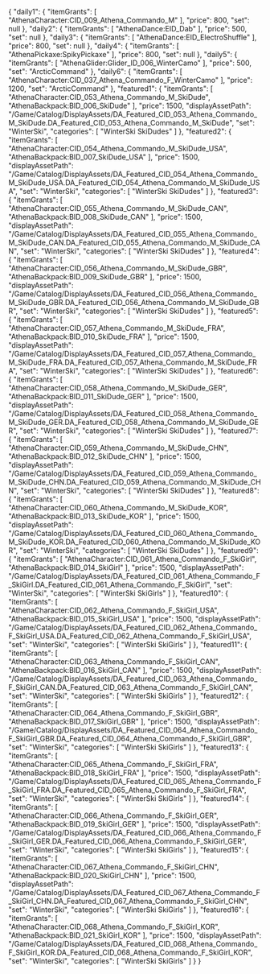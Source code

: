 {
    "daily1": {
      "itemGrants": [
        "AthenaCharacter:CID_009_Athena_Commando_M"
      ],
      "price": 800,
      "set": null
    },
    "daily2": {
      "itemGrants": [
        "AthenaDance:EID_Dab"
      ],
      "price": 500,
      "set": null
    },
    "daily3": {
      "itemGrants": [
        "AthenaDance:EID_ElectroShuffle"
      ],
      "price": 800,
      "set": null
    },
    "daily4": {
      "itemGrants": [
        "AthenaPickaxe:SpikyPickaxe"
      ],
      "price": 800,
      "set": null
    },
    "daily5": {
      "itemGrants": [
        "AthenaGlider:Glider_ID_006_WinterCamo"
      ],
      "price": 500,
      "set": "ArcticCommand"
    },
    "daily6": {
      "itemGrants": [
        "AthenaCharacter:CID_037_Athena_Commando_F_WinterCamo"
      ],
      "price": 1200,
      "set": "ArcticCommand"
    },
    "featured1": {
      "itemGrants": [
        "AthenaCharacter:CID_053_Athena_Commando_M_SkiDude",
        "AthenaBackpack:BID_006_SkiDude"
      ],
      "price": 1500,
      "displayAssetPath": "/Game/Catalog/DisplayAssets/DA_Featured_CID_053_Athena_Commando_M_SkiDude.DA_Featured_CID_053_Athena_Commando_M_SkiDude",
      "set": "WinterSki",
      "categories": [
        "WinterSki SkiDudes"
      ]
    },
    "featured2": {
      "itemGrants": [
        "AthenaCharacter:CID_054_Athena_Commando_M_SkiDude_USA",
        "AthenaBackpack:BID_007_SkiDude_USA"
      ],
      "price": 1500,
      "displayAssetPath": "/Game/Catalog/DisplayAssets/DA_Featured_CID_054_Athena_Commando_M_SkiDude_USA.DA_Featured_CID_054_Athena_Commando_M_SkiDude_USA",
      "set": "WinterSki",
      "categories": [
        "WinterSki SkiDudes"
      ]
    },
    "featured3": {
      "itemGrants": [
        "AthenaCharacter:CID_055_Athena_Commando_M_SkiDude_CAN",
        "AthenaBackpack:BID_008_SkiDude_CAN"
      ],
      "price": 1500,
      "displayAssetPath": "/Game/Catalog/DisplayAssets/DA_Featured_CID_055_Athena_Commando_M_SkiDude_CAN.DA_Featured_CID_055_Athena_Commando_M_SkiDude_CAN",
      "set": "WinterSki",
      "categories": [
        "WinterSki SkiDudes"
      ]
    },
    "featured4": {
      "itemGrants": [
        "AthenaCharacter:CID_056_Athena_Commando_M_SkiDude_GBR",
        "AthenaBackpack:BID_009_SkiDude_GBR"
      ],
      "price": 1500,
      "displayAssetPath": "/Game/Catalog/DisplayAssets/DA_Featured_CID_056_Athena_Commando_M_SkiDude_GBR.DA_Featured_CID_056_Athena_Commando_M_SkiDude_GBR",
      "set": "WinterSki",
      "categories": [
        "WinterSki SkiDudes"
      ]
    },
    "featured5": {
      "itemGrants": [
        "AthenaCharacter:CID_057_Athena_Commando_M_SkiDude_FRA",
        "AthenaBackpack:BID_010_SkiDude_FRA"
      ],
      "price": 1500,
      "displayAssetPath": "/Game/Catalog/DisplayAssets/DA_Featured_CID_057_Athena_Commando_M_SkiDude_FRA.DA_Featured_CID_057_Athena_Commando_M_SkiDude_FRA",
      "set": "WinterSki",
      "categories": [
        "WinterSki SkiDudes"
      ]
    },
    "featured6": {
      "itemGrants": [
        "AthenaCharacter:CID_058_Athena_Commando_M_SkiDude_GER",
        "AthenaBackpack:BID_011_SkiDude_GER"
      ],
      "price": 1500,
      "displayAssetPath": "/Game/Catalog/DisplayAssets/DA_Featured_CID_058_Athena_Commando_M_SkiDude_GER.DA_Featured_CID_058_Athena_Commando_M_SkiDude_GER",
      "set": "WinterSki",
      "categories": [
        "WinterSki SkiDudes"
      ]
    },
    "featured7": {
      "itemGrants": [
        "AthenaCharacter:CID_059_Athena_Commando_M_SkiDude_CHN",
        "AthenaBackpack:BID_012_SkiDude_CHN"
      ],
      "price": 1500,
      "displayAssetPath": "/Game/Catalog/DisplayAssets/DA_Featured_CID_059_Athena_Commando_M_SkiDude_CHN.DA_Featured_CID_059_Athena_Commando_M_SkiDude_CHN",
      "set": "WinterSki",
      "categories": [
        "WinterSki SkiDudes"
      ]
    },
    "featured8": {
      "itemGrants": [
        "AthenaCharacter:CID_060_Athena_Commando_M_SkiDude_KOR",
        "AthenaBackpack:BID_013_SkiDude_KOR"
      ],
      "price": 1500,
      "displayAssetPath": "/Game/Catalog/DisplayAssets/DA_Featured_CID_060_Athena_Commando_M_SkiDude_KOR.DA_Featured_CID_060_Athena_Commando_M_SkiDude_KOR",
      "set": "WinterSki",
      "categories": [
        "WinterSki SkiDudes"
      ]
    },
    "featured9": {
      "itemGrants": [
        "AthenaCharacter:CID_061_Athena_Commando_F_SkiGirl",
        "AthenaBackpack:BID_014_SkiGirl"
      ],
      "price": 1500,
      "displayAssetPath": "/Game/Catalog/DisplayAssets/DA_Featured_CID_061_Athena_Commando_F_SkiGirl.DA_Featured_CID_061_Athena_Commando_F_SkiGirl",
      "set": "WinterSki",
      "categories": [
        "WinterSki SkiGirls"
      ]
    },
    "featured10": {
      "itemGrants": [
        "AthenaCharacter:CID_062_Athena_Commando_F_SkiGirl_USA",
        "AthenaBackpack:BID_015_SkiGirl_USA"
      ],
      "price": 1500,
      "displayAssetPath": "/Game/Catalog/DisplayAssets/DA_Featured_CID_062_Athena_Commando_F_SkiGirl_USA.DA_Featured_CID_062_Athena_Commando_F_SkiGirl_USA",
      "set": "WinterSki",
      "categories": [
        "WinterSki SkiGirls"
      ]
    },
    "featured11": {
      "itemGrants": [
        "AthenaCharacter:CID_063_Athena_Commando_F_SkiGirl_CAN",
        "AthenaBackpack:BID_016_SkiGirl_CAN"
      ],
      "price": 1500,
      "displayAssetPath": "/Game/Catalog/DisplayAssets/DA_Featured_CID_063_Athena_Commando_F_SkiGirl_CAN.DA_Featured_CID_063_Athena_Commando_F_SkiGirl_CAN",
      "set": "WinterSki",
      "categories": [
        "WinterSki SkiGirls"
      ]
    },
    "featured12": {
      "itemGrants": [
        "AthenaCharacter:CID_064_Athena_Commando_F_SkiGirl_GBR",
        "AthenaBackpack:BID_017_SkiGirl_GBR"
      ],
      "price": 1500,
      "displayAssetPath": "/Game/Catalog/DisplayAssets/DA_Featured_CID_064_Athena_Commando_F_SkiGirl_GBR.DA_Featured_CID_064_Athena_Commando_F_SkiGirl_GBR",
      "set": "WinterSki",
      "categories": [
        "WinterSki SkiGirls"
      ]
    },
    "featured13": {
      "itemGrants": [
        "AthenaCharacter:CID_065_Athena_Commando_F_SkiGirl_FRA",
        "AthenaBackpack:BID_018_SkiGirl_FRA"
      ],
      "price": 1500,
      "displayAssetPath": "/Game/Catalog/DisplayAssets/DA_Featured_CID_065_Athena_Commando_F_SkiGirl_FRA.DA_Featured_CID_065_Athena_Commando_F_SkiGirl_FRA",
      "set": "WinterSki",
      "categories": [
        "WinterSki SkiGirls"
      ]
    },
    "featured14": {
      "itemGrants": [
        "AthenaCharacter:CID_066_Athena_Commando_F_SkiGirl_GER",
        "AthenaBackpack:BID_019_SkiGirl_GER"
      ],
      "price": 1500,
      "displayAssetPath": "/Game/Catalog/DisplayAssets/DA_Featured_CID_066_Athena_Commando_F_SkiGirl_GER.DA_Featured_CID_066_Athena_Commando_F_SkiGirl_GER",
      "set": "WinterSki",
      "categories": [
        "WinterSki SkiGirls"
      ]
    },
    "featured15": {
      "itemGrants": [
        "AthenaCharacter:CID_067_Athena_Commando_F_SkiGirl_CHN",
        "AthenaBackpack:BID_020_SkiGirl_CHN"
      ],
      "price": 1500,
      "displayAssetPath": "/Game/Catalog/DisplayAssets/DA_Featured_CID_067_Athena_Commando_F_SkiGirl_CHN.DA_Featured_CID_067_Athena_Commando_F_SkiGirl_CHN",
      "set": "WinterSki",
      "categories": [
        "WinterSki SkiGirls"
      ]
    },
    "featured16": {
      "itemGrants": [
        "AthenaCharacter:CID_068_Athena_Commando_F_SkiGirl_KOR",
        "AthenaBackpack:BID_021_SkiGirl_KOR"
      ],
      "price": 1500,
      "displayAssetPath": "/Game/Catalog/DisplayAssets/DA_Featured_CID_068_Athena_Commando_F_SkiGirl_KOR.DA_Featured_CID_068_Athena_Commando_F_SkiGirl_KOR",
      "set": "WinterSki",
      "categories": [
        "WinterSki SkiGirls"
      ]
    }
  }
